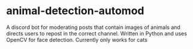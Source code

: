 # animal-detection-automod
A discord bot for moderating posts that contain images of animals and directs users to repost in the correct channel. Written in Python and uses OpenCV for face detection. Currently only works for cats
